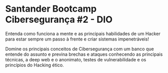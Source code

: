 # Santander Bootcamp Cibersegurança #2 - DIO

Entenda como funciona a mente e as principais habilidades de um Hacker para estar sempre um passo à frente e criar sistemas impenetráveis!

Domine os principais conceitos de Cibersegurança com um banco que entende do assunto e previna brechas e ataques conhecendo as principais técnicas, a deep web e o anonimato, testes de vulnerabilidade e os princípios do Hacking ético.

